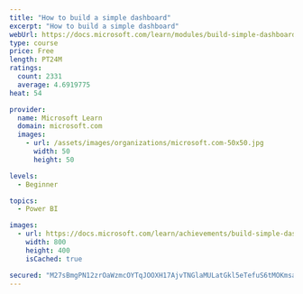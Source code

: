 ```yaml
---
title: "How to build a simple dashboard"
excerpt: "How to build a simple dashboard"
webUrl: https://docs.microsoft.com/learn/modules/build-simple-dashboard/
type: course
price: Free
length: PT24M
ratings:
  count: 2331
  average: 4.6919775
heat: 54

provider:
  name: Microsoft Learn
  domain: microsoft.com
  images:
    - url: /assets/images/organizations/microsoft.com-50x50.jpg
      width: 50
      height: 50

levels:
  - Beginner

topics:
  - Power BI

images:
  - url: https://docs.microsoft.com/learn/achievements/build-simple-dashboard-social.png
    width: 800
    height: 400
    isCached: true

secured: "M27sBmgPN12zrOaWzmcOYTqJOOXH17AjvTNGlaMULatGkl5eTefuS6tMOKmsa8E69V8bpShFzzjdzYUe9ljNmso73VnSLvn872RHlbpdqIrvvMfcCzNX0oO8+28XsaxOshMKnQy43kvPZRBlgkGBFH9LJaykpcdV+tl2bQ9DE7nV1D69WQkMB7djcK2S3v6VFMOfIOqPWGL2wzCAXMZEkl88cfudgJJ2qY8D1wGCkkd/JIniHv10+fkA5ZucyHJSrbFatbEPXEhhF+J8Xa/8/2l++3xKQdHBSdEHQiq+Zzi6F50CZKmoa1kxPXcM7XdkhlRU3IXqNTBU0d1uVTkj7yFD+TeoQBqUFsO2JWYAhdkyPRLtsveq8Tne7q1exIMhI4VIMStB6HKiS1guYn6Oo1fFsvdJ5Y0L2PGfZNYJMGc=;eouQ1H2brXLPX+OoHcekVw=="
---
```


